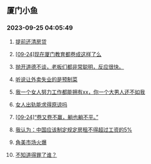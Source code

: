 ## 厦门小鱼 
### 2023-09-25 04:05:49

1. [提前还清房贷](http://bbs.xmfish.com/read-htm-tid-18078078.html)

2. [[09-24]现在厦门教育都卷成这样了么](http://bbs.xmfish.com/read-htm-tid-18078243.html)

3. [抛开道德不谈，老板们都非常聪明，反应很快。](http://bbs.xmfish.com/read-htm-tid-18078144.html)

4. [听说让外卖失业的是预制菜](http://bbs.xmfish.com/read-htm-tid-18078049.html)

5. [我一个女人努力工作都能拥有xx，你一个大男人还不如我](http://bbs.xmfish.com/read-htm-tid-18078058.html)

6. [女人出轨能求得原谅吗](http://bbs.xmfish.com/read-htm-tid-18078342.html)

7. [[09-24]“卷又卷不赢，躺也躺不平。”](http://bbs.xmfish.com/read-htm-tid-18078236.html)

8. [我认为：中国应该制定规定房租不得超过工资的5%](http://bbs.xmfish.com/read-htm-tid-18078082.html)

9. [角美市场火爆](http://bbs.xmfish.com/read-htm-tid-18078377.html)

10. [不知道得罪了谁？](http://bbs.xmfish.com/read-htm-tid-18078371.html)

